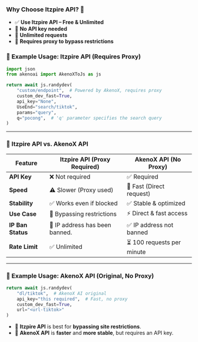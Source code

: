 ### **Why Choose Itzpire API?** 🚀

- ✅ **Use Itzpire API – Free & Unlimited**
- 🔹 **No API key needed**
- 🔹 **Unlimited requests**
- 🔹 **Requires proxy to bypass restrictions**

### **📌 Example Usage: Itzpire API (Requires Proxy)**
```python
import json
from akenoai import AkenoXToJs as js

return await js.randydev(
    "custom/endpoint",  # Powered by AkenoX, requires proxy
    custom_dev_fast=True,
    api_key="None",
    UseEnd="search/tiktok",
    params="query",
    q="pocong",  # 'q' parameter specifies the search query
)
```

---

### **📌 Itzpire API vs. AkenoX API**
| Feature        | **Itzpire API** (Proxy Required) | **AkenoX API** (No Proxy) |
|---------------|--------------------------------|--------------------------|
| **API Key**   | ❌ Not required               | ✅ Required |
| **Speed**     | ⚠️ Slower (Proxy used)        | 🚀 Fast (Direct request) |
| **Stability** | ✅ Works even if blocked      | ✅ Stable & optimized |
| **Use Case**  | 🔄 Bypassing restrictions    | ⚡ Direct & fast access |
| **IP Ban Status**   | 🚷 IP address has been banned. | ✅ IP address not banned
| **Rate Limit** | ✅ Unlimited | ⏳ 100 requests per minute
---

### **📌 Example Usage: AkenoX API (Original, No Proxy)**
```python
return await js.randydev(
    "dl/tiktok",  # AkenoX AI original
    api_key="this required",  # Fast, no proxy
    custom_dev_fast=True,
    url="<url-tiktok>"
)
```

- 🔹 **Itzpire API** is best for **bypassing site restrictions**.
- 🔹 **AkenoX API** is **faster** and **more stable**, but requires an API key.
